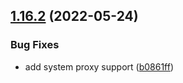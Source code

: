 ## [1.16.2](https://github.com/gravitee-io/gravitee-resource-oauth2-provider-generic/compare/1.16.1...1.16.2) (2022-05-24)


### Bug Fixes

* add system proxy support ([b0861ff](https://github.com/gravitee-io/gravitee-resource-oauth2-provider-generic/commit/b0861ff8996f216ffa7398e393fb6207583fb161))
